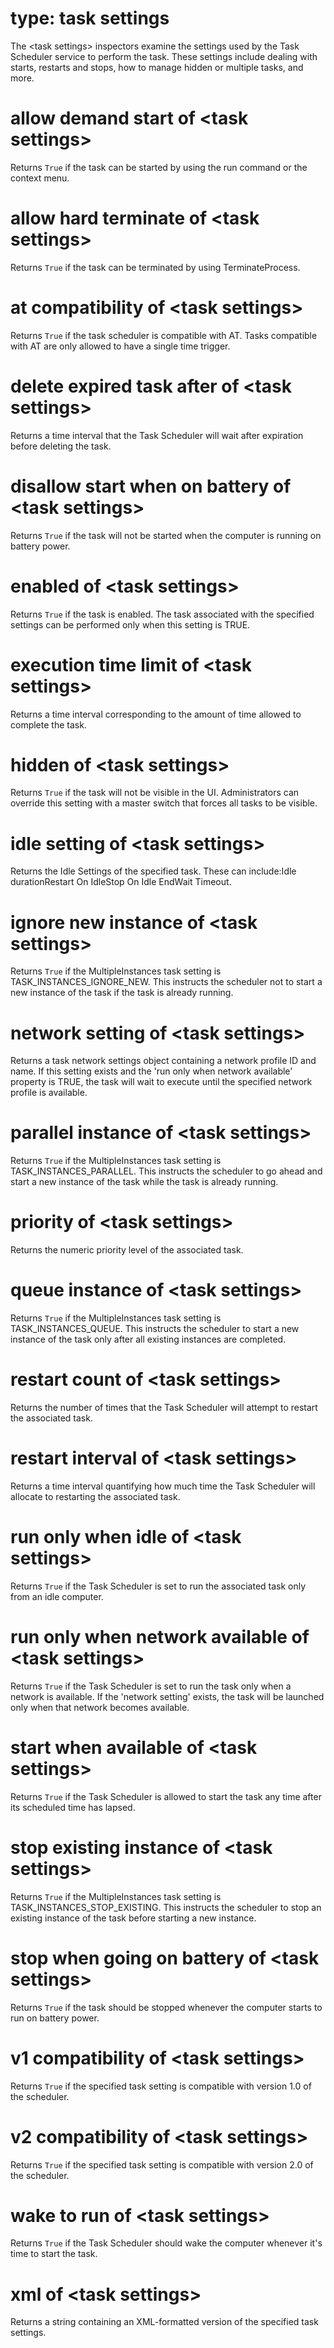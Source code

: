 # type: task settings

The &lt;task settings&gt; inspectors examine the settings used by the Task Scheduler service to perform the task. These settings include dealing with starts, restarts and stops, how to manage hidden or multiple tasks, and more.

# allow demand start of &lt;task settings&gt;

Returns `True` if the task can be started by using the run command or the context menu.

# allow hard terminate of &lt;task settings&gt;

Returns `True` if the task can be terminated by using TerminateProcess.

# at compatibility of &lt;task settings&gt;

Returns `True` if the task scheduler is compatible with AT. Tasks compatible with AT are only allowed to have a single time trigger.

# delete expired task after of &lt;task settings&gt;

Returns a time interval that the Task Scheduler will wait after expiration before deleting the task.

# disallow start when on battery of &lt;task settings&gt;

Returns `True` if the task will not be started when the computer is running on battery power.

# enabled of &lt;task settings&gt;

Returns `True` if  the task is enabled. The task associated with the specified settings can be performed only when this setting is TRUE.

# execution time limit of &lt;task settings&gt;

Returns a time interval corresponding to the amount of time allowed to complete the task.

# hidden of &lt;task settings&gt;

Returns `True` if the task will not be visible in the UI. Administrators can override this setting with a master switch that forces all tasks to be visible.

# idle setting of &lt;task settings&gt;

Returns the Idle Settings of the specified task. These can include:Idle durationRestart On IdleStop On Idle EndWait Timeout.

# ignore new instance of &lt;task settings&gt;

Returns `True` if the MultipleInstances task setting is TASK_INSTANCES_IGNORE_NEW. This instructs the scheduler not to start a new instance of the task if the task is already running.

# network setting of &lt;task settings&gt;

Returns a task network settings object containing a network profile ID and name. If this setting exists and the &#39;run only when network available&#39; property is TRUE, the task will wait to execute until the specified network profile is available.

# parallel instance of &lt;task settings&gt;

Returns `True` if the MultipleInstances task setting is TASK_INSTANCES_PARALLEL. This instructs the scheduler to go ahead and start a new instance of the task while the task is already running.

# priority of &lt;task settings&gt;

Returns the numeric priority level of the associated task.

# queue instance of &lt;task settings&gt;

Returns `True` if the MultipleInstances task setting is TASK_INSTANCES_QUEUE. This instructs the scheduler to start a new instance of the task only after all existing instances are completed.

# restart count of &lt;task settings&gt;

Returns the number of times that the Task Scheduler will attempt to restart the associated task.

# restart interval of &lt;task settings&gt;

Returns a time interval quantifying how much time the Task Scheduler will allocate to restarting the associated task.

# run only when idle of &lt;task settings&gt;

Returns `True` if the Task Scheduler is set to run the associated task only from an idle computer.

# run only when network available of &lt;task settings&gt;

Returns `True` if the Task Scheduler is set to run the task only when a network is available. If the &#39;network setting&#39; exists, the task will be launched only when that network becomes available.

# start when available of &lt;task settings&gt;

Returns `True` if the Task Scheduler is allowed to start the task any time after its scheduled time has lapsed.

# stop existing instance of &lt;task settings&gt;

Returns `True` if the MultipleInstances task setting is TASK_INSTANCES_STOP_EXISTING. This instructs the scheduler to stop an existing instance of the task before starting a new instance.

# stop when going on battery of &lt;task settings&gt;

Returns `True` if the task should be stopped whenever the computer starts to run on battery power.

# v1 compatibility of &lt;task settings&gt;

Returns `True` if the specified task setting is compatible with version 1.0 of the scheduler.

# v2 compatibility of &lt;task settings&gt;

Returns `True` if the specified task setting is compatible with version 2.0 of the scheduler.

# wake to run of &lt;task settings&gt;

Returns `True` if the Task Scheduler should wake the computer whenever it&#39;s time to start the task.

# xml of &lt;task settings&gt;

Returns a string containing an XML-formatted version of the specified task settings.
